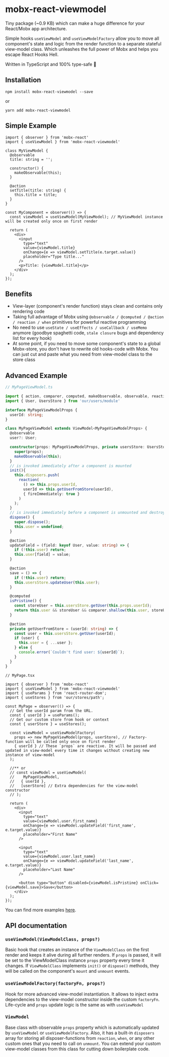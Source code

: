# mobx-react-viewmodel

Tiny package (~0.9 KB) which can make a huge difference for your React/Mobx app architecture.

Simple hooks `useViewModel` and `useViewModelFactory` allow you to move all component's state and logic from the render function to a separate stateful view-model class. Which unleashes the full power of Mobx and helps you escape React Hooks Hell. 

Written in TypeScript and 100% type-safe 🎯

## Installation

```
npm install mobx-react-viewmodel --save
```

or 

```
yarn add mobx-react-viewmodel
```

## Simple Example

```tsx
import { observer } from 'mobx-react'
import { useViewModel } from 'mobx-react-viewmodel'

class MyViewModel {
  @observable
  title: string = '';

  constructor() {
    makeObservable(this);
  }

  @action
  setTitle(title: string) {
    this.title = title;
  }
}

const MyComponent = observer(() => {
  const viewModel = useViewModel(MyViewModel); // MyViewModel instance will be created only once on first render 

  return (
    <div>
      <input
        type="text"
        value={viewModel.title}
        onChange={e => viewModel.setTitle(e.target.value)}
        placeholder="Type title..."
      />
      <p>Title: {viewModel.title}</p>
    </div>
  );
});
```

## Benefits

- View-layer (component's render function) stays clean and contains only rendering code
- Taking full advantage of Mobx using `@observable / @computed / @action / reaction / when` primitives for powerful reactive programming
- No need to use `useState / useEffects / useCallback / useMemo` anymore (goodbye spaghetti code, `stale closure` bugs and dependency list for every hook)
- At some point, if you need to move some component's state to a global Mobx-store, you don't have to rewrite old hooks-code with Mobx. You can just cut and paste what you need from view-model class to the store class

## Advanced Example

```typescript
// MyPageViewModel.ts

import { action, comparer, computed, makeObservable, observable, reaction } from 'mobx';
import { User, UsersStore } from 'our/users/module'

interface MyPageViewModelProps {
  userId: string;
}

class MyPageViewModel extends ViewModel<MyPageViewModelProps> {
  @observable
  user?: User;

  constructor(props: MyPageViewModelProps, private usersStore: UsersStore) {
    super(props);
    makeObservable(this);
  }
  // is invoked immediately after a component is mounted 
  init(){
    this.disposers.push(
      reaction(
        () => this.props.userId,
        userId => this.getUserFromStore(userId),
        { fireImmediately: true }
      )
    );
  }
  // is invoked immediately before a component is unmounted and destroyed
  dispose() {
    super.dispose();
    this.user = undefined;
  }

  @action
  updateField = (field: keyof User, value: string) => {
    if (!this.user) return;
    this.user[field] = value;
  }

  @action
  save = () => {
    if (!this.user) return;
    this.usersStore.updateUser(this.user);
  }

  @computed
  isPristine() {
    const storeUser = this.usersStore.getUser(this.props.userId);
    return this.user && storeUser && comparer.shallow(this.user, storeUser);
  }

  @action
  private getUserFromStore = (userId: string) => {
    const user = this.usersStore.getUser(userId);
    if (user) {
      this.user = { ...user };
    } else {
      console.error(`Couldn't find user: ${userId}`);
    }
  }
}
```

```tsx
// MyPage.tsx

import { observer } from 'mobx-react'
import { useViewModel } from 'mobx-react-viewmodel'
import { useParams } from 'react-router-dom';
import { useStores } from 'our/stores/path';

const MyPage = observer(() => {
  // Get the userId param from the URL.
  const { userId } = useParams();
  // Get our custom store from hook or context
  const { userStore } = useStores();
  
  const viewModel = useViewModelFactory(
    props => new MyPageViewModel(props, userStore), // Factory-function will be called only once on first render
    { userId } // These `props` are reactive. It will be passed and updated in view-model every time it changes without creating new instance of view-model 
  );
  
  //** or
  // const viewModel = useViewModel(
  //    MyPageViewModel, 
  //   { userId },
  //   [userStore] // Extra dependencies for the view-model constructor
  // );

  return (
    <div>
      <input
        type="text"
        value={viewModel.user.first_name}
        onChange={e => viewModel.updateField('first_name', e.target.value)}
        placeholder="First Name"
      />
      
      <input
        type="text"
        value={viewModel.user.last_name}
        onChange={e => viewModel.updateField('last_name', e.target.value)}
        placeholder="Last Name"
      />
      
      <button type="button" disabled={viewModel.isPristine} onClick={viewModel.save}>Save</button>
    </div>
  );
});
```

You can find more examples [here](https://iverson.github.io/mobx-react-viewmodel).

## API documentation

### `useViewModel(ViewModelClass, props?)`

Basic hook that creates an instance of the `ViewModelClass` on the first render and keeps it alive during all further renders.
If `props` is passed, it will be set to the ViewModelClass instance `props` property every time it changes.
If `ViewModelClass` implements `init()` or `dispose()` methods, they will be called on the component's `mount` and `unmount` events. 

### `useViewModelFactory(factoryFn, props?)`

Hook for more advanced view-model instantiation. It allows to inject extra dependencies to the view-model constructor inside the custom `factoryFn`. Life-cycle and `props` update logic is the same as with `useViewModel`

### `ViewModel`

Base class with observable `props` property which is automatically updated by `useViewModel` or `useViewModelFactory`. Also, it has a built-in `disposers` array for storing all disposer-functions from `reaction`, `when`, or any other custom ones that you need to call on `unmount`. You can extend your custom view-model classes from this class for cutting down boilerplate code.
